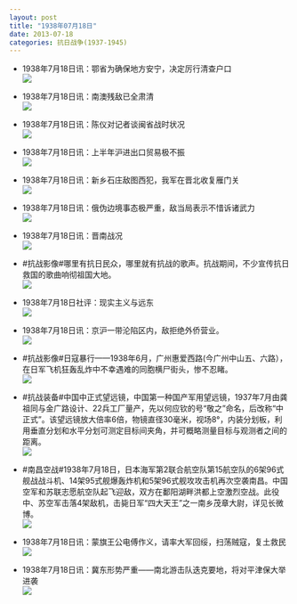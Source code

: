 ```yaml
---
layout: post
title: "1938年07月18日"
date: 2013-07-18
categories: 抗日战争(1937-1945)
---
```


<meta name="referrer" content="no-referrer" />

- 1938年7月18日讯：鄂省为确保地方安宁，决定厉行清查户口 <br/><img src="https://ww2.sinaimg.cn/large/aca367d8jw1e6rdajw3elj207211dtaq.jpg" />

- 1938年7月18日讯：南澳残敌已全肃清 <br/><img src="https://ww4.sinaimg.cn/large/aca367d8jw1e6rbjmnr6cj206w0iuq40.jpg" />

- 1938年7月18日讯：陈仪对记者谈闽省战时状况 <br/><img src="https://ww4.sinaimg.cn/large/aca367d8jw1e6r9vah6itj20bu18cwjt.jpg" />

- 1938年7月18日讯：上半年沪进出口贸易极不振 <br/><img src="https://ww4.sinaimg.cn/large/aca367d8jw1e6r82smxq6j207g0d1t9f.jpg" />

- 1938年7月18日讯：新乡石庄敌图西犯，我军在晋北收复雁门关 <br/><img src="https://ww2.sinaimg.cn/large/aca367d8jw1e6r6d38zmlj207d10oacs.jpg" />

- 1938年7月18日讯：俄伪边境事态极严重，敌当局表示不惜诉诸武力 <br/><img src="https://ww3.sinaimg.cn/large/aca367d8jw1e6r2vkupolj206q0ozjsq.jpg" />

- 1938年7月18日讯：晋南战况 <br/><img src="https://ww3.sinaimg.cn/large/aca367d8jw1e6r15a5f7uj20ar0j90v9.jpg" />

- #抗战影像#哪里有抗日民众，哪里就有抗战的歌声。抗战期间，不少宣传抗日救国的歌曲响彻祖国大地。 <br/><img src="https://ww2.sinaimg.cn/large/aca367d8jw1e6qzfboagbj20i20bvadw.jpg" />

- 1938年7月18日社评：现实主义与远东 <br/><img src="https://ww4.sinaimg.cn/large/aca367d8jw1e6qvxpko2xj20c10lqgp5.jpg" />

- 1938年7月18日讯：京沪一带沦陷区内，敌拒绝外侨营业。 <br/><img src="https://ww2.sinaimg.cn/large/aca367d8jw1e6qu7mwkaqj208w0vgwgh.jpg" />

- #抗战影像#日寇暴行——1938年6月，广州惠爱西路(今广州中山五、六路），在日军飞机狂轰乱炸中不幸遇难的同胞横尸街头，惨不忍睹。 <br/><img src="https://ww2.sinaimg.cn/large/aca367d8jw1e6qsh755ovj20ci08qgm7.jpg" />

- #抗战装备#中国中正式望远镜，中国第一种国产军用望远镜，1937年7月由龚祖同与金广路设计、22兵工厂量产，先以何应钦的号“敬之”命名，后改称“中正式”。该望远镜放大倍率6倍，物镜直径30毫米，视场8°，内装分划板，利用垂直分划和水平分划可测定目标间夹角，并可概略测量目标与观测者之间的距离。 <br/><img src="https://ww1.sinaimg.cn/large/aca367d8jw1e6qqu05kj9j20c10h4wfn.jpg" />

- #南昌空战#1938年7月18日，日本海军第2联合航空队第15航空队的6架96式舰战战斗机、14架95式舰爆轰炸机和5架96式舰攻攻击机再次空袭南昌。中国空军和苏联志愿航空队起飞迎敌，双方在鄱阳湖畔洪都上空激烈空战。此役中、苏空军击落4架敌机，击毙日军“四大天王”之一南乡茂章大尉，详见长微博。 <br/><img src="https://ww3.sinaimg.cn/large/aca367d8jw1e6qp2tgbduj20d72audu3.jpg" />

- 1938年7月18日讯：蒙旗王公电傅作义，请率大军回绥，扫荡贼寇，复土救民 <br/><img src="https://ww2.sinaimg.cn/large/aca367d8jw1e6qnbkjhsqj204l0o7q3y.jpg" />

- 1938年7月18日讯：冀东形势严重——南北游击队迭克要地，将对平津保大举进袭 <br/><img src="https://ww2.sinaimg.cn/large/aca367d8jw1e6qllqmx4yj207f0vl768.jpg" />

